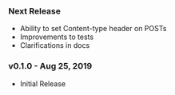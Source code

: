 ### Next Release
* Ability to set Content-type header on POSTs
* Improvements to tests
* Clarifications in docs

### v0.1.0 - Aug 25, 2019
* Initial Release